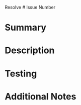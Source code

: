 Resolve # Issue Number
<!-- Replace with the issue number that this PR resolves. -->

# Summary
<!-- Required: Provide a brief summary of the changes made in this PR. -->

# Description
<!-- Required: Provide a short summary of your changes and the problem they address. -->

# Testing
<!-- Required: Upload a photo/video to demonstrate the changes. -->

# Additional Notes
<!-- Optional: Add any other relevant context about the PR. -->

